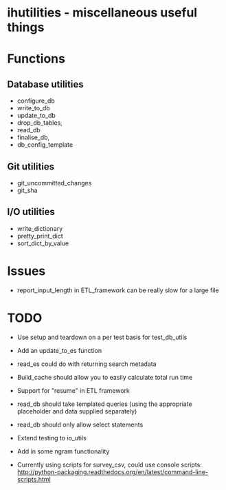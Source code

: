 # ihutilities - miscellaneous useful things

# Functions

## Database utilities

* configure_db 
* write_to_db
* update_to_db 
* drop_db_tables, 
* read_db
* finalise_db,
* db_config_template

## Git utilities

* git_uncommitted_changes
* git_sha

## I/O utilities

* write_dictionary
* pretty_print_dict
* sort_dict_by_value

# Issues
 
* report_input_length in ETL_framework can be really slow for a large file

# TODO

* Use setup and teardown on a per test basis for test_db_utils

* Add an update_to_es function

* read_es could do with returning search metadata
* Build_cache should allow you to easily calculate total run time
* Support for "resume" in ETL framework
* read_db should take templated queries (using the appropriate placeholder and data supplied separately)
* read_db should only allow select statements
* Extend testing to io_utils
* Add in some ngram functionality
* Currently using scripts for survey_csv, could use console scripts: http://python-packaging.readthedocs.org/en/latest/command-line-scripts.html